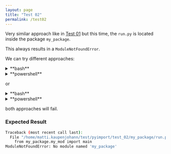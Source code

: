```yaml
---
layout: page
title: "Test 02"
permalink: /test02
---
```


Very similar approach like in [Test 01](#test-01) but this time, the `run.py` is located inside the package `my_package`.

This always results in a `ModuleNotFoundError`.

We can try different approaches:

<details><summary markdown="span">**bash**</summary>
```bash
cd test_02
python my_package/run.py | grep $USER
```
</details>

<details><summary markdown="span">**powershell**</summary>
```powershell
cd test_02
python my_package/run.py | Select-String $env:username
```
</details>

or

<details><summary markdown="span">**bash**</summary>
```bash
cd test_02/my_package
python run.py | grep $USER
```
</details>

<details><summary markdown="span">**powershell**</summary>
```powershell
cd test_02/my_package
python run.py | Select-String $env:username
```
</details>

both approaches will fail.

### Expected Result

```bash
Traceback (most recent call last):
  File "/home/matti.kaupenjohann/test/pyimport/test_02/my_package/run.py", line 1, in <module>
    from my_package.my_mod import main
ModuleNotFoundError: No module named 'my_package'
```

